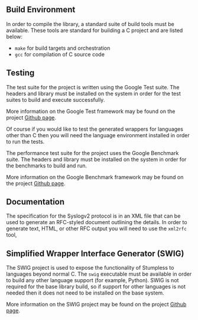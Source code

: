 ## Build Environment
In order to compile the library, a standard suite of build tools must be
available. These tools are standard for building a C project and are listed
below:
 * `make` for build targets and orchestration
 * `gcc` for compilation of C source code

## Testing
The test suite for the project is written using the Google Test suite. The
headers and library must be installed on the system in order for the test suites
to build and execute successfully.

More information on the Google Test framework may be found on the project
[Github page](https://github.com/google/googletest).

Of course if you would like to test the generated wrappers for languages other
than C then you will need the language environment installed in order to run the
tests.

The performance test suite for the project uses the Google Benchmark suite. The
headers and library must be installed on the system in order for the benchmarks
to build and run.

More information on the Google Benchmark framework may be found on the project
[Github page](https://github.com/google/benchmark).

## Documentation
The specification for the Syslogv2 protocol is in an XML file that can be used
to generate an RFC-styled document outlining the details. In order to generate
text, HTML, or other RFC output you will need to use the `xml2rfc` tool,

## Simplified Wrapper Interface Generator (SWIG)
The SWIG project is used to expose the functionality of Stumpless to languages
beyond normal C. The `swig` executable must be available in order to build any
other language support (for example, Python). SWIG is not required for the base
library build, so if support for other languages is not needed then it does not
need to be installed on the base system.

More information on the SWIG project may be found on the project
[Github page](https://github.com/swig/swig).
